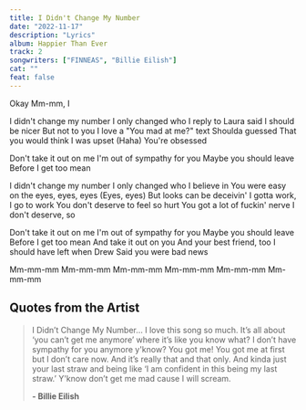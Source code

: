 ```yaml
---
title: I Didn't Change My Number
date: "2022-11-17"
description: "Lyrics"
album: Happier Than Ever
track: 2
songwriters: ["FINNEAS", "Billie Eilish"]
cat: ""
feat: false
---
```


<p className="intro">
Okay
Mm-mm, I
</p>
<p className="verse-one">
I didn't change my number
I only changed who I reply to
Laura said I should be nicer
But not to you
I love a "You mad at me?" text
Shoulda guessed
That you would think I was upset (Haha)
You're obsessed
</p>
<p className="chorus">
Don't take it out on me
I'm out of sympathy for you
Maybe you should leave
Before I get too mean
</p>
<p className="verse-two">
I didn't change my number
I only changed who I believe in
You were easy on the eyes, eyes, eyes (Eyes, eyes)
But looks can be deceivin'
I gotta work, I go to work
You don't deserve to feel so hurt
You got a lot of fuckin' nerve
I don't deserve, so
</p>
<p className="chorus">
Don't take it out on me
I'm out of sympathy for you
Maybe you should leave
Before I get too mean
And take it out on you
And your best friend, too
I should have left when Drew
Said you were bad news
</p>
<p className="outro">
Mm-mm-mm
Mm-mm-mm
Mm-mm-mm
Mm-mm-mm
Mm-mm-mm
Mm-mm-mm
</p>

## Quotes from the Artist

<blockquote>
I Didn’t Change My Number… I love this song so much. It’s all about ‘you can’t get me anymore’ where it’s like you know what? I don’t have sympathy for you anymore y'know? You got me! You got me at first but I don’t care now. And it’s really that and that only. And kinda just your last straw and being like ‘I am confident in this being my last straw.’ Y'know don’t get me mad cause I will scream.

<b>- Billie Eilish</b>

</blockquote>
